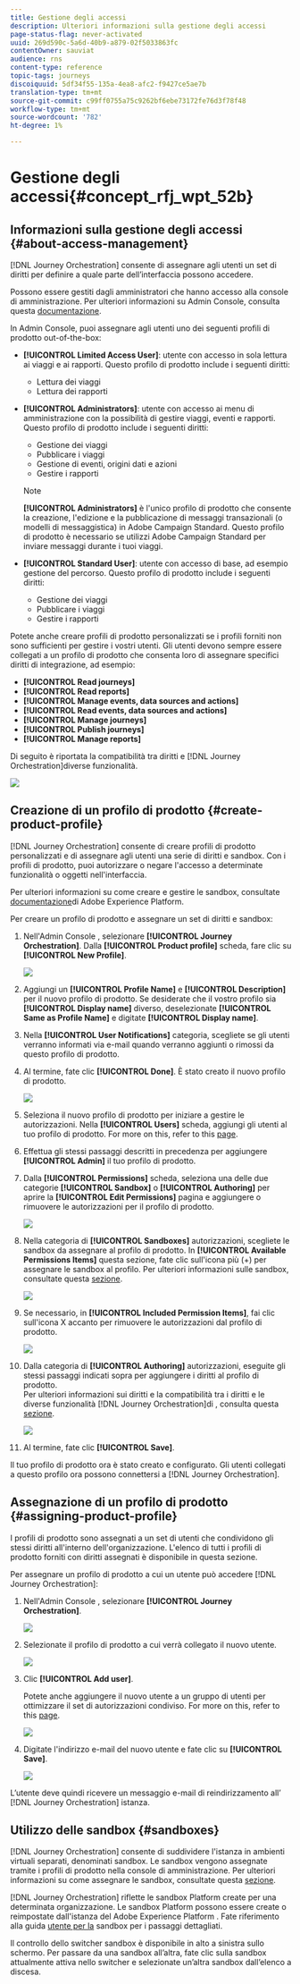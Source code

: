 ```yaml
---
title: Gestione degli accessi
description: Ulteriori informazioni sulla gestione degli accessi
page-status-flag: never-activated
uuid: 269d590c-5a6d-40b9-a879-02f5033863fc
contentOwner: sauviat
audience: rns
content-type: reference
topic-tags: journeys
discoiquuid: 5df34f55-135a-4ea8-afc2-f9427ce5ae7b
translation-type: tm+mt
source-git-commit: c99ff0755a75c9262bf6ebe73172fe76d3f78f48
workflow-type: tm+mt
source-wordcount: '782'
ht-degree: 1%

---
```



# Gestione degli accessi{#concept_rfj_wpt_52b}

## Informazioni sulla gestione degli accessi {#about-access-management}

[!DNL Journey Orchestration] consente di assegnare agli utenti un set di diritti per definire a quale parte dell’interfaccia possono accedere.

Possono essere gestiti dagli amministratori che hanno accesso alla console di amministrazione. Per ulteriori informazioni su Admin Console, consulta questa [documentazione](https://helpx.adobe.com/enterprise/managing/user-guide.html).

In Admin Console, puoi assegnare agli utenti uno dei seguenti profili di prodotto out-of-the-box:

* **[!UICONTROL Limited Access User]**: utente con accesso in sola lettura ai viaggi e ai rapporti. Questo profilo di prodotto include i seguenti diritti:
   * Lettura dei viaggi
   * Lettura dei rapporti

* **[!UICONTROL Administrators]**: utente con accesso ai menu di amministrazione con la possibilità di gestire viaggi, eventi e rapporti. Questo profilo di prodotto include i seguenti diritti:
   * Gestione dei viaggi
   * Pubblicare i viaggi
   * Gestione di eventi, origini dati e azioni
   * Gestire i rapporti
   >[!NOTE]
   >
   >**[!UICONTROL Administrators]** è l&#39;unico profilo di prodotto che consente la creazione, l&#39;edizione e la pubblicazione di messaggi transazionali (o modelli di messaggistica) in  Adobe Campaign Standard. Questo profilo di prodotto è necessario se utilizzi  Adobe Campaign Standard per inviare messaggi durante i tuoi viaggi.

* **[!UICONTROL Standard User]**: utente con accesso di base, ad esempio gestione del percorso. Questo profilo di prodotto include i seguenti diritti:
   * Gestione dei viaggi
   * Pubblicare i viaggi
   * Gestire i rapporti

Potete anche creare profili di prodotto personalizzati se i profili forniti non sono sufficienti per gestire i vostri utenti.
Gli utenti devono sempre essere collegati a un profilo di prodotto che consenta loro di assegnare specifici diritti di integrazione, ad esempio:

* **[!UICONTROL Read journeys]**
* **[!UICONTROL Read reports]**
* **[!UICONTROL Manage events, data sources and actions]**
* **[!UICONTROL Read events, data sources and actions]**
* **[!UICONTROL Manage journeys]**
* **[!UICONTROL Publish journeys]**
* **[!UICONTROL Manage reports]**

Di seguito è riportata la compatibilità tra diritti e [!DNL Journey Orchestration]diverse funzionalità.

![](../assets/journey_permission.png)

## Creazione di un profilo di prodotto {#create-product-profile}

[!DNL Journey Orchestration] consente di creare profili di prodotto personalizzati e di assegnare agli utenti una serie di diritti e sandbox. Con i profili di prodotto, puoi autorizzare o negare l&#39;accesso a determinate funzionalità o oggetti nell&#39;interfaccia.

Per ulteriori informazioni su come creare e gestire le sandbox, consultate [documentazione](https://docs.adobe.com/content/help/en/experience-platform/sandbox/ui/user-guide.html)di Adobe Experience Platform.

Per creare un profilo di prodotto e assegnare un set di diritti e sandbox:

1. Nell&#39;Admin Console , selezionare **[!UICONTROL Journey Orchestration]**. Dalla **[!UICONTROL Product profile]** scheda, fare clic su **[!UICONTROL New Profile]**.

   ![](../assets/user_management_5.png)

1. Aggiungi un **[!UICONTROL Profile Name]** e **[!UICONTROL Description]** per il nuovo profilo di prodotto. Se desiderate che il vostro profilo sia **[!UICONTROL Display name]** diverso, deselezionate **[!UICONTROL Same as Profile Name]** e digitate **[!UICONTROL Display name]**.

1. Nella **[!UICONTROL User Notifications]** categoria, scegliete se gli utenti verranno informati via e-mail quando verranno aggiunti o rimossi da questo profilo di prodotto.

1. Al termine, fate clic **[!UICONTROL Done]**. È stato creato il nuovo profilo di prodotto.

   ![](../assets/user_management_1.png)

1. Seleziona il nuovo profilo di prodotto per iniziare a gestire le autorizzazioni. Nella **[!UICONTROL Users]** scheda, aggiungi gli utenti al tuo profilo di prodotto. For more on this, refer to this [page](../about/access-management.md#assigning-product-profile).

1. Effettua gli stessi passaggi descritti in precedenza per aggiungere **[!UICONTROL Admin]** il tuo profilo di prodotto.

1. Dalla **[!UICONTROL Permissions]** scheda, seleziona una delle due categorie **[!UICONTROL Sandbox]** o **[!UICONTROL Authoring]** per aprire la **[!UICONTROL Edit Permissions]** pagina e aggiungere o rimuovere le autorizzazioni per il profilo di prodotto.

   ![](../assets/user_management_7.png)

1. Nella categoria di **[!UICONTROL Sandboxes]** autorizzazioni, scegliete le sandbox da assegnare al profilo di prodotto. In **[!UICONTROL Available Permissions Items]** questa sezione, fate clic sull&#39;icona più (+) per assegnare le sandbox al profilo. Per ulteriori informazioni sulle sandbox, consultate questa [sezione](../about/access-management.md#sandboxes).

   ![](../assets/user_management_8.png)

1. Se necessario, in **[!UICONTROL Included Permission Items]**, fai clic sull&#39;icona X accanto per rimuovere le autorizzazioni dal profilo di prodotto.

   ![](../assets/user_management_9.png)

1. Dalla categoria di **[!UICONTROL Authoring]** autorizzazioni, eseguite gli stessi passaggi indicati sopra per aggiungere i diritti al profilo di prodotto.
   <br>Per ulteriori informazioni sui diritti e la compatibilità tra i diritti e le diverse funzionalità [!DNL Journey Orchestration]di , consulta questa [sezione](../about/access-management.md#about-access-management).

   ![](../assets/user_management_10.png)

1. Al termine, fate clic **[!UICONTROL Save]**.

Il tuo profilo di prodotto ora è stato creato e configurato. Gli utenti collegati a questo profilo ora possono connettersi a [!DNL Journey Orchestration].

## Assegnazione di un profilo di prodotto {#assigning-product-profile}

I profili di prodotto sono assegnati a un set di utenti che condividono gli stessi diritti all&#39;interno dell&#39;organizzazione.
L&#39;elenco di tutti i profili di prodotto forniti con diritti assegnati è disponibile in questa sezione.

Per assegnare un profilo di prodotto a cui un utente può accedere [!DNL Journey Orchestration]:

1. Nell&#39;Admin Console , selezionare **[!UICONTROL Journey Orchestration]**.

   ![](../assets/user_management.png)

1. Selezionate il profilo di prodotto a cui verrà collegato il nuovo utente.

   ![](../assets/user_management_2.png)

1. Clic **[!UICONTROL Add user]**.

   Potete anche aggiungere il nuovo utente a un gruppo di utenti per ottimizzare il set di autorizzazioni condiviso. For more on this, refer to this [page](https://helpx.adobe.com/enterprise/using/user-groups.html).

   ![](../assets/user_management_3.png)

1. Digitate l&#39;indirizzo e-mail del nuovo utente e fate clic su **[!UICONTROL Save]**.

   ![](../assets/user_management_4.png)

L’utente deve quindi ricevere un messaggio e-mail di reindirizzamento all’ [!DNL Journey Orchestration] istanza.

## Utilizzo delle sandbox {#sandboxes}

[!DNL Journey Orchestration] consente di suddividere l&#39;istanza in ambienti virtuali separati, denominati sandbox.
Le sandbox vengono assegnate tramite i profili di prodotto nella console di amministrazione. Per ulteriori informazioni su come assegnare le sandbox, consultate questa [sezione](../about/access-management.md#create-product-profile).

[!DNL Journey Orchestration] riflette le sandbox Platform create per una determinata organizzazione.
Le sandbox Platform possono essere create o reimpostate dall&#39;istanza del Adobe Experience Platform . Fate riferimento alla guida [utente per la](https://docs.adobe.com/content/help/en/experience-platform/sandbox/ui/user-guide.html) sandbox per i passaggi dettagliati.

Il controllo dello switcher sandbox è disponibile in alto a sinistra sullo schermo. Per passare da una sandbox all’altra, fate clic sulla sandbox attualmente attiva nello switcher e selezionate un’altra sandbox dall’elenco a discesa.
